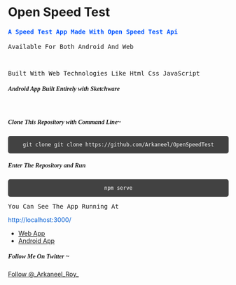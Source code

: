 # Open Speed Test


<h4 style="color:#0054ff; font-family:Monospace">A Speed Test App Made With Open Speed Test Api</h4>


<p style="font-family:monospace;">Available For Both Android And Web</p>
<br>
<p style="font-family:monospace;">Built With Web Technologies Like Html Css JavaScript</p>

<h5 style="font-family:Fantasy;">Android App Built Entirely with Sketchware</h5>
<br>
<h5 style="font-family:Fantasy;">Clone This Repository with Command Line~</h5>

<pre style="overflow:auto; background:#424242; height:40px; text-align:center;
display:grid;
place-items:center;
color:white;
border-radius:5px;
font-family:Monospace:"><code>git clone git clone https://github.com/Arkaneel/OpenSpeedTest</code></pre>
<h5 style="font-family:Fantasy;">Enter The Repository and Run</h5>
<pre style="overflow:auto; background:#424242; height:40px; text-align:center;
display:grid;
place-items:center;
color:white;
border-radius:5px;
font-family:Monospace:"><code>npm serve</code></pre>

<p style="font-family:monospace;">You Can See The App Running At <p style="color:#005cd3;">http://localhost:3000/</p></p>

* [Web App](https://open-speed-test.vercel.app/)
* [Android App](https://github.com/Arkaneel/OpenSpeedTest/releases/)


 <h5 style="font-family:Fantasy;">Follow Me On Twitter ~</h5>
 <a href="https://twitter.com/_Arkaneel_Roy_?ref_src=twsrc%5Etfw" class="twitter-follow-button" data-show-count="false">Follow @_Arkaneel_Roy_</a><script async src="https://platform.twitter.com/widgets.js" charset="utf-8"></script>

